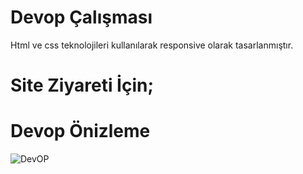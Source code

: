 # Devop Çalışması

Html ve css teknolojileri kullanılarak responsive olarak tasarlanmıştır.

# Site Ziyareti İçin;


# Devop Önizleme

![DevOP](https://github.com/IbrahimBooz/devop/assets/109763478/61ccb91e-4b18-48d9-be8c-a60881d33294)
